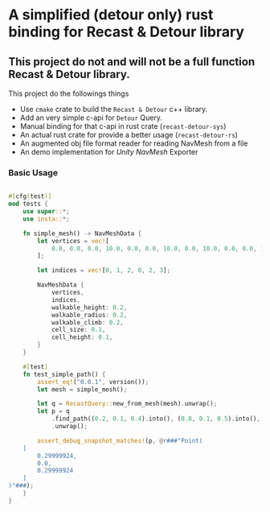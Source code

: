 # A simplified (detour only) rust binding for Recast & Detour library 

## This project do not and will not be a full function Recast & Detour library. 

This project do the followings things

* Use `cmake` crate to build the `Recast & Detour` c++ library.
* Add an very simple c-api for `Detour` Query.
* Manual binding for that c-api in rust crate (`recast-detour-sys`)
* An actual rust crate for provide a better usage (`recast-detour-rs`)
* An augmented obj file format reader for reading NavMesh from a file
* An demo implementation for *Unity NavMesh* Exporter


### Basic Usage

```rust

#[cfg(test)]
mod tests {
    use super::*;
    use insta::*;

    fn simple_mesh() -> NavMeshData {
        let vertices = vec![
            0.0, 0.0, 0.0, 10.0, 0.0, 0.0, 10.0, 0.0, 10.0, 0.0, 0.0, 10.0,
        ];

        let indices = vec![0, 1, 2, 0, 2, 3];

        NavMeshData {
            vertices,
            indices,
            walkable_height: 0.2,
            walkable_radius: 0.2,
            walkable_climb: 0.2,
            cell_size: 0.1,
            cell_height: 0.1,
        }
    }

    #[test]
    fn test_simple_path() {
        assert_eq!("0.0.1", version());
        let mesh = simple_mesh();

        let q = RecastQuery::new_from_mesh(mesh).unwrap();
        let p = q
            .find_path((0.2, 0.1, 0.4).into(), (0.8, 0.1, 0.5).into(), 0.2)
            .unwrap();

        assert_debug_snapshot_matches!(p, @r###"Point(
    [
        0.29999924,
        0.0,
        0.29999924
    ]
)"###);
    }
}

```

